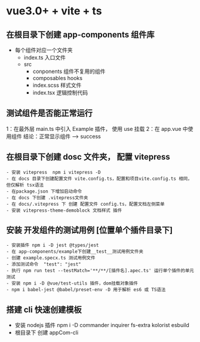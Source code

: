 # vue3.0+ + vite + ts

## 在根目录下创建 app-components 组件库

- 每个组件对应一个文件夹
  - index.ts 入口文件
  - src
    - conponents 组件不复用的组件
    - composables hooks
    - index.scss 样式文件
    - index.tsx 逻辑控制代码

## 测试组件是否能正常运行

1：在最外层 main.ts 中引入 Example 插件， 使用 use 挂载
2：在 app.vue 中使用组件
结论：正常显示组件 --> success

## 在根目录下创建 dosc 文件夹， 配置 vitepress

    - 安装 vitepress  npm i vitepress -D
    - 在 docs 目录下创建配置文件 vite.config.ts，配置和项目vite.config.ts 相同，但仅解析 tsx语法
    - 在package.json 下增加启动命令
    - 在 docs 下创建 .vitepress文件夹
    - 在 docs/.vitepress 下 创建 配置文件 config.ts，配置文档左侧菜单
    - 安装 vitepress-theme-demoblock 文档样式 插件

## 安装 开发组件的测试用例 [位置单个插件目录下]

    - 安装插件 npm i -D jest @types/jest
    - 在 app-components/example下创建__test__测试用例文件夹
    - 创建 example.specx.ts 测试用例文件
    - 添加测试命令  "test": "jest"
    - 执行 npm run test --testMatch='**/**/[插件名].apec.ts' 运行单个插件的单元测试
    - 安装 npm i -D @vue/test-utils 插件，dom挂载对象插件
    - npm i babel-jest @babel/preset-env -D 用于解析 es6 或 TS语法

## 搭建 cli 快速创建模板

- 安装 nodejs 插件 npm i -D commander inquirer fs-extra kolorist esbuild
- 根目录下 创建 appCom-cli
